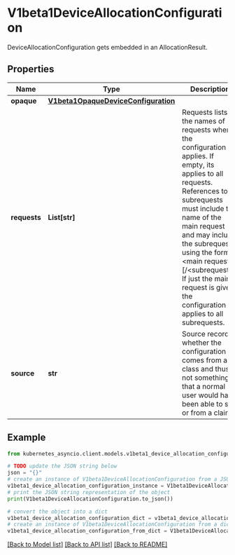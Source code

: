 # V1beta1DeviceAllocationConfiguration

DeviceAllocationConfiguration gets embedded in an AllocationResult.

## Properties

Name | Type | Description | Notes
------------ | ------------- | ------------- | -------------
**opaque** | [**V1beta1OpaqueDeviceConfiguration**](V1beta1OpaqueDeviceConfiguration.md) |  | [optional] 
**requests** | **List[str]** | Requests lists the names of requests where the configuration applies. If empty, its applies to all requests.  References to subrequests must include the name of the main request and may include the subrequest using the format &lt;main request&gt;[/&lt;subrequest&gt;]. If just the main request is given, the configuration applies to all subrequests. | [optional] 
**source** | **str** | Source records whether the configuration comes from a class and thus is not something that a normal user would have been able to set or from a claim. | 

## Example

```python
from kubernetes_asyncio.client.models.v1beta1_device_allocation_configuration import V1beta1DeviceAllocationConfiguration

# TODO update the JSON string below
json = "{}"
# create an instance of V1beta1DeviceAllocationConfiguration from a JSON string
v1beta1_device_allocation_configuration_instance = V1beta1DeviceAllocationConfiguration.from_json(json)
# print the JSON string representation of the object
print(V1beta1DeviceAllocationConfiguration.to_json())

# convert the object into a dict
v1beta1_device_allocation_configuration_dict = v1beta1_device_allocation_configuration_instance.to_dict()
# create an instance of V1beta1DeviceAllocationConfiguration from a dict
v1beta1_device_allocation_configuration_from_dict = V1beta1DeviceAllocationConfiguration.from_dict(v1beta1_device_allocation_configuration_dict)
```
[[Back to Model list]](../README.md#documentation-for-models) [[Back to API list]](../README.md#documentation-for-api-endpoints) [[Back to README]](../README.md)


